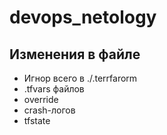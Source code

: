 # devops_netology

## Изменения в файле
* Игнор всего в ./.terrfarorm
* .tfvars файлов
* override
* crash-логов
* tfstate